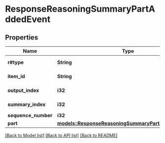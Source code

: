 # ResponseReasoningSummaryPartAddedEvent

## Properties

Name | Type | Description | Notes
------------ | ------------- | ------------- | -------------
**r#type** | **String** | The type of the event. Always `response.reasoning_summary_part.added`.  | 
**item_id** | **String** | The ID of the item this summary part is associated with.  | 
**output_index** | **i32** | The index of the output item this summary part is associated with.  | 
**summary_index** | **i32** | The index of the summary part within the reasoning summary.  | 
**sequence_number** | **i32** | The sequence number of this event.  | 
**part** | [**models::ResponseReasoningSummaryPartAddedEventPart**](ResponseReasoningSummaryPartAddedEvent_part.md) |  | 

[[Back to Model list]](../README.md#documentation-for-models) [[Back to API list]](../README.md#documentation-for-api-endpoints) [[Back to README]](../README.md)


